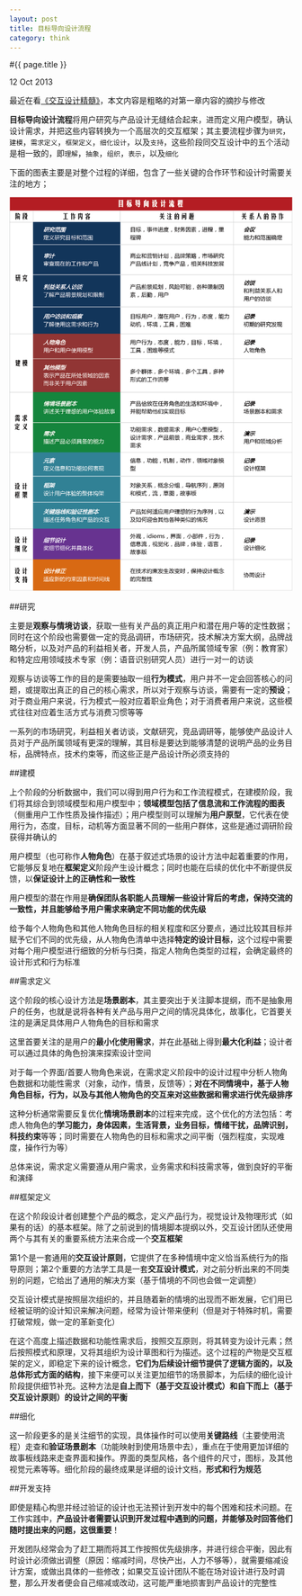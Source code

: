 ```yaml
---
layout: post
title: 目标导向设计流程
category: think
---
```


#{{ page.title }}

<p class="meta">12 Oct 2013</p>

最近在看[《交互设计精髓》](http://book.douban.com/subject/10557282/)，本文内容是粗略的对第一章内容的摘抄与修改

**目标导向设计流程**将用户研究与产品设计无缝结合起来，进而定义用户模型，确认设计需求，并把这些内容转换为一个高层次的交互框架；其主要流程步骤为`研究`，`建模`，`需求定义`，`框架定义`，`细化设计`，以及`支持`，这些阶段同交互设计中的五个活动是相一致的，即`理解`，`抽象`，`组织`，`表示`，以及`细化`

下面的图表主要是对整个过程的详细，包含了一些关键的合作环节和设计时需要关注的地方；

![second_button](/assets/img/2013-10-12.png)

##研究

主要是**观察与情境访谈**，获取一些有关产品的真正用户和潜在用户等的定性数据；同时在这个阶段也需要做一定的竞品调研，市场研究，技术解决方案大纲，品牌战略分析，以及对产品的利益相关者，开发人员，产品所属领域专家（例：教育家）和特定应用领域技术专家（例：语音识别研究人员）进行一对一的访谈

观察与访谈等工作的目的是需要抽取一组**行为模式**，用户并不一定会回答核心的问题，或提取出真正的自己的核心需求，所以对于观察与访谈，需要有一定的**预设**；对于商业用户来说，行为模式一般对应着职业角色；对于消费者用户来说，这些模式往往对应着生活方式与消费习惯等等

一系列的市场研究，利益相关者访谈，文献研究，竞品调研等，能够使产品设计人员对于产品所属领域有更深的理解，其目标是要达到能够清楚的说明产品的业务目标，品牌特点，技术约束等，而这些正是产品设计所必须支持的

##建模

上个阶段的分析数据中，我们可以得到用户行为和工作流程模式，在建模阶段，我们将其综合到领域模型和用户模型中；**领域模型包括了信息流和工作流程的图表**（侧重用户工作性质及操作描述）；用户模型则可以理解为**用户原型**，它代表在使用行为，态度，目标，动机等方面显著不同的一些用户群体，这些是通过调研阶段获得并确认的

用户模型（也可称作**人物角色**）在基于叙述式场景的设计方法中起着重要的作用，它能够反复地在**框架定义**阶段产生设计概念；同时也能在后续的优化中不断提供反馈，以**保证设计上的正确性和一致性**

用户模型的潜在作用是**确保团队各职能人员理解一些设计背后的考虑，保持交流的一致性，并且能够给予用户需求来确定不同功能的优先级**

给予每个人物角色和其他人物角色目标的相关程度和区分要点，通过比较其目标并赋予它们不同的优先级，从人物角色清单中选择**特定的设计目标**，这个过程中需要对每个用户模型进行细致的分析与归类，指定人物角色类型的过程，会确定最终的设计形式和行为标准

##需求定义

这个阶段的核心设计方法是**场景剧本**，其主要突出于关注脚本提纲，而不是抽象用户的任务，也就是说将各种有关产品与用户之间的情况具体化，故事化，它首要关注的是满足具体用户人物角色的目标和需求

这里首要关注的是用户的**最小化使用需求**，并在此基础上得到**最大化利益**；设计者可以通过具体的角色扮演来探索设计空间

对于每一个界面/首要人物角色来说，在需求定义阶段中的设计过程中分析人物角色数据和功能性需求（对象，动作，情景，反馈等）；**对在不同情境中，基于人物角色目标，行为，以及与其他人物角色的交互来对这些数据和需求进行优先级排序**

这种分析通常需要反复优化**情境场景剧本**的过程来完成，这个优化的方法包括：考虑人物角色的**学习能力，身体因素，生活背景，业务目标，情绪干扰，品牌识别，科技约束**等等；同时需要在人物角色的目标和需求之间平衡（强烈程度，实现难度，操作行为等）

总体来说，需求定义需要遵从用户需求，业务需求和科技需求等，做到良好的平衡和演绎

##框架定义

在这个阶段设计者创建整个产品的概念，定义产品行为，视觉设计及物理形式（如果有的话）的基本框架。除了之前说到的情境脚本提纲以外，交互设计团队还使用两个与其有关的重要系统方法来合成一个**交互框架**

第1个是一套通用的**交互设计原则**，它提供了在多种情境中定义恰当系统行为的指导原则；第2个重要的方法学工具是一套**交互设计模式**，对之前分析出来的不同类别的问题，它给出了通用的解决方案（基于情境的不同也会做一定调整）

交互设计模式是按照层次组织的，并且随着新的情境的出现而不断发展，它们用已经被证明的设计知识来解决问题，经常为设计带来便利（但是对于特殊时机，需要打破常规，做一定的革新变化）

在这个高度上描述数据和功能性需求后，按照交互原则，将其转变为设计元素；然后按照模式和原理，又将其组织为设计草图和行为描述。这个过程的产物是交互框架的定义，即稳定下来的设计概念，**它们为后续设计细节提供了逻辑方面的，以及总体形式方面的结构**，接下来便可以关注更加细节的场景脚本，为后续的细化设计阶段提供细节补充。这种方法是**自上而下（基于交互设计模式）和自下而上（基于交互设计原则）的设计之间的平衡**

##细化

这一阶段更多的是关注细节的实现，具体操作时可以使用**关键路线**（主要使用流程）走查和**验证场景剧本**（功能映射到使用场景中去），重点在于使用更加详细的故事板线路来走查界面和操作。界面的类型风格，各个组件的尺寸，图标，及其他视觉元素等等。细化阶段的最终成果是详细的设计文档，**形式和行为规范**

##开发支持

即使是精心构思并经过验证的设计也无法预计到开发中的每个困难和技术问题。在工作实践中，**产品设计者需要认识到开发过程中遇到的问题，并能够及时回答他们随时提出来的问题，这很重要**！

开发团队经常会为了赶工期而将其工作按照优先级排序，并进行综合平衡，因此有时设计必须做出调整（原因：缩减时间，尽快产出，人力不够等），就需要缩减设计方案，或做出具体的一些修改；如果交互设计团队不能在场对设计进行及时调整，那么开发者便会自己缩减或改动，这可能严重地损害到产品设计的完整性
























